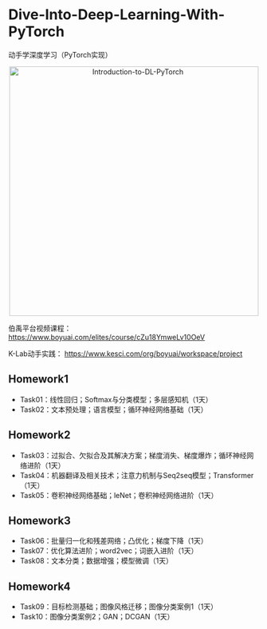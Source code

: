 # Dive-Into-Deep-Learning-With-PyTorch
动手学深度学习（PyTorch实现）

<div align=center>
<img width="500" src="img/Dive-Into-Deep Learning-With-PyTorch.png" alt="Introduction-to-DL-PyTorch"/>
</div>

伯禹平台视频课程：
https://www.boyuai.com/elites/course/cZu18YmweLv10OeV

K-Lab动手实践：
https://www.kesci.com/org/boyuai/workspace/project

## Homework1 
- Task01：线性回归；Softmax与分类模型；多层感知机（1天）
- Task02：文本预处理；语言模型；循环神经网络基础（1天）

## Homework2 
- Task03：过拟合、欠拟合及其解决方案；梯度消失、梯度爆炸；循环神经网络进阶（1天）
- Task04：机器翻译及相关技术；注意力机制与Seq2seq模型；Transformer（1天）
- Task05：卷积神经网络基础；leNet；卷积神经网络进阶（1天）

## Homework3 
- Task06：批量归一化和残差网络；凸优化；梯度下降（1天）
- Task07：优化算法进阶；word2vec；词嵌入进阶（1天）
- Task08：文本分类；数据增强；模型微调（1天）

## Homework4 
- Task09：目标检测基础；图像风格迁移；图像分类案例1（1天）
- Task10：图像分类案例2；GAN；DCGAN（1天）
